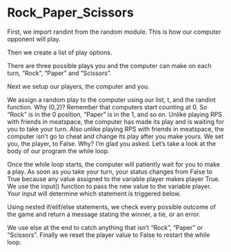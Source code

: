 # Rock_Paper_Scissors

First, we import randint  from the random module. This is how our computer opponent will play.

Then we create a list of play options.

There are three possible plays you and the computer can make on each turn, “Rock”, “Paper” and “Scissors”.

Next we setup our players, the computer and you.

We assign a random play to the computer using our list, t, and the randint function. Why (0,2)? Remember that computers start counting at 0. So “Rock” is in the 0 position, “Paper” is in the 1, and so on. Unlike playing RPS with friends in meatspace, the computer has made its play and is waiting for you to take your turn. Also unlike playing RPS with friends in meatspace, the computer isn’t go to cheat and change its play after you make yours. We set you, the player, to False. Why? I’m glad you asked. Let’s take a look at the body of our program the while loop.

Once the while loop starts, the computer will patiently wait for you to make a play. As soon as you take your turn, your status changes from False to True because any value assigned to the variable player makes player True. We use the input() function to pass the new value to the variable player. Your input will determine which statement is triggered below.

Using nested if/elif/else statements, we check every possible outcome of the game and return a message stating the winner, a tie, or an error.

We use else at the end to catch anything that isn’t “Rock”, “Paper” or “Scissors”. Finally we reset the player value to False to restart the while loop.
